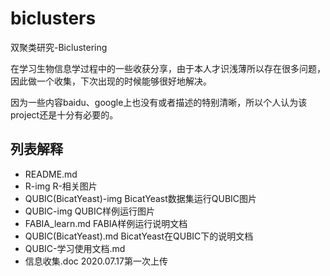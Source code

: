 # biclusters
双聚类研究-Biclustering

在学习生物信息学过程中的一些收获分享，由于本人才识浅薄所以存在很多问题，因此做一个收集，下次出现的时候能够很好地解决。

因为一些内容baidu、google上也没有或者描述的特别清晰，所以个人认为该project还是十分有必要的。

## 列表解释
 - README.md
 - R-img  R-相关图片
 - QUBIC(BicatYeast)-img BicatYeast数据集运行QUBIC图片
 - QUBIC-img QUBIC样例运行图片
 - FABIA_learn.md FABIA样例运行说明文档
 - QUBIC(BicatYeast).md BicatYeast在QUBIC下的说明文档
 - QUBIC-学习使用文档.md
 - 信息收集.doc 2020.07.17第一次上传
